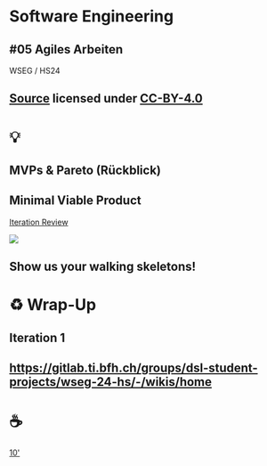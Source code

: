 # Software Engineering

## #05 Agiles Arbeiten

WSEG / HS24

[Source](https://github.com/digital-sustainability/module-wseg/tree/24/hs/docs/slides/content/05) licensed under [CC-BY-4.0](https://github.com/digital-sustainability/module-wseg/blob/24/hs/LICENSE)
---
# 💡

## MVPs & Pareto (Rückblick)

**M**inimal **V**iable **P**roduct
--
[Iteration Review](https://scaledagileframework.com/iteration-review/)

![](https://t2informatik.de/wp-content/uploads/2018/12/walking-skeleton.jpg)

Show us your walking skeletons!
--
# ♻️ Wrap-Up

 Iteration 1
 --
 https://gitlab.ti.bfh.ch/groups/dsl-student-projects/wseg-24-hs/-/wikis/home
---
# ☕

[10'](https://youtu.be/DcvtwlM1aIE)